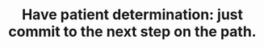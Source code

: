 ---
title: "Have patient determination: just commit to the next step on the path."
tags: buddhism slowness
---